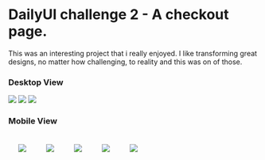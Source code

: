 # DailyUI challenge 2 - A checkout page.

This was an interesting project that i really enjoyed. I like transforming great designs, no matter how challenging, to reality and this was on of those.

### Desktop View

<img src='./images/screenshots/checkout-dv-1.png'>
<img src='./images/screenshots/checkout-dv-2.png'>
<img src='./images/screenshots/checkout-dv-3.png'>

### Mobile View
<div style="display:flex; flex-wrap: wrap; justify-content: between;">
  <img src='./images/screenshots/checkout-mv-1.png' style='margin: 20px;'>
  <img src='./images/screenshots/checkout-mv-2.png' style='margin: 20px;'>
  <img src='./images/screenshots/checkout-mv-4.png' style='margin: 20px;'>
  <img src='./images/screenshots/checkout-mv-5.png' style='margin: 20px;'>
  <img src='./images/screenshots/checkout-mv-6.png' style='margin: 20px;'>
</div>
